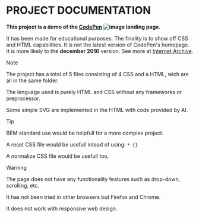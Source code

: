 # PROJECT DOCUMENTATION

**This project is a demo of the [CodePen](https://codepen.io/) ![image](https://blog.codepen.io/wp-content/uploads/2023/09/logo-black.png) landing page.**

It has been made for educational purposes. The finality is to show off CSS and HTML capabilities.
It is not the latest version of CodePen's homepage. It is more likely to the **december 2016** version. See more at [Internet Archive](http://web.archive.org/web/20161230130750/http://codepen.io/).

> [!NOTE]
> The project has a total of 5 files consisting of 4 CSS and a HTML, wich are all in the same folder.
> 
> The lenguage used is purely HTML and CSS without any frameworks or preprocessor.
> 
> Some simple SVG are implemented in the HTML with code provided by AI.

> [!TIP]
> BEM standard use would be helpfull for a more complex project.
> 
> A reset CSS file would be usefull intead of using: `* {}`
> 
> A normalize CSS file would be usefull too.

> [!WARNING]
> The page does not have any functionality features such as drop-down, scrolling, etc.
> 
> It has not been tried in other browsers but Firefox and Chrome.
> 
> It does not work with responsive web design.
